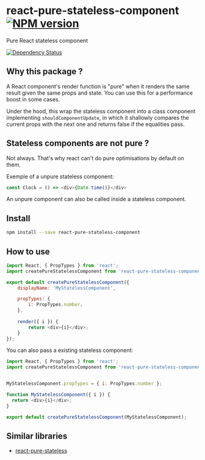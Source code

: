 # react-pure-stateless-component [![NPM version][npm-image]][npm-url]

Pure React stateless component

[![Dependency Status][daviddm-image]][daviddm-url]

## Why this package ?

A React component's render function is "pure" when it renders the same result given the same props and state.
You can use this for a performance boost in some cases.

Under the hood, this wrap the stateless component into a class component implementing `shouldComponentUpdate`, 
in which it shallowly compares the current props with the next one and returns false if the equalities pass.

## Stateless components are not pure ?

Not always. That's why react can't do pure optimisations by default on them.

Exemple of a unpure stateless component:

```js
const Clock = () => <div>{Date.time()}</div>
```

An unpure component can also be called inside a stateless component.

## Install

```sh
npm install --save react-pure-stateless-component
```

## How to use

```js
import React, { PropTypes } from 'react';
import createPureStatelessComponent from 'react-pure-stateless-component';

export default createPureStatelessComponent({
    displayName: 'MyStatelessComponent',

    propTypes: { 
        i: PropTypes.number, 
    },
    
    render({ i }) {
        return <div>{i}</div>;
    }
});
```

You can also pass a existing stateless component:

```js
import React, { PropTypes } from 'react';
import createPureStatelessComponent from 'react-pure-stateless-component';


MyStatelessComponent.propTypes = { i: PropTypes.number };

function MyStatelessComponent({ i }) {
  return <div>{i}</div>;
}

export default createPureStatelessComponent(MyStatelessComponent);
```

## Similar libraries

- [react-pure-stateless](https://www.npmjs.com/package/react-pure-stateless)


[npm-image]: https://img.shields.io/npm/v/react-pure-stateless-component.svg?style=flat-square
[npm-url]: https://npmjs.org/package/react-pure-stateless-component
[daviddm-image]: https://david-dm.org/christophehurpeau/react-pure-stateless-component.svg?style=flat-square
[daviddm-url]: https://david-dm.org/christophehurpeau/react-pure-stateless-component

